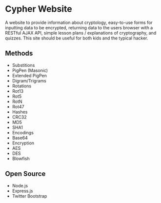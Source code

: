 # Cypher Website

A website to provide information about cryptology, easy-to-use forms for inputting
data to be encrypted, returning data to the users browser with a RESTful AJAX API,
simple lesson plans / explanations of cryptography, and quizzes. This site should
be useful for both kids and the typical hacker.

## Methods

* Substitions
 * PigPen (Masonic)
 * Extended PigPen
 * Digram/Trigrams
* Rotations
 * Rot13
 * Rot5
 * RotN
 * Rot47
* Hashes
 * CRC32
 * MD5
 * SHA1
* Encodings
 * Base64
* Encryption
 * AES
 * DES
 * Blowfish

## Open Source

* Node.js
* Express.js
* Twitter Bootstrap


